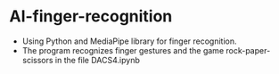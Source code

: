 # AI-finger-recognition

- Using Python and MediaPipe library for finger recognition.
- The program recognizes finger gestures and the game rock-paper-scissors in the file DACS4.ipynb
